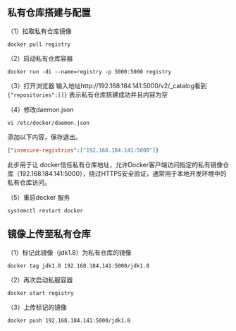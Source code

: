 ## 私有仓库搭建与配置

（1）拉取私有仓库镜像

```
docker pull registry
```

（2）启动私有仓库容器

```
docker run -di --name=registry -p 5000:5000 registry
```

（3）打开浏览器 输入地址http://192.168.184.141:5000/v2/_catalog看到`{"repositories":[]}` 表示私有仓库搭建成功并且内容为空

（4）修改daemon.json

```
vi /etc/docker/daemon.json
```

添加以下内容，保存退出。

```json
{"insecure-registries":["192.168.184.141:5000"]} 
```

此步用于让 docker信任私有仓库地址，允许Docker客户端访问指定的私有镜像仓库（192.168.184.141:5000），绕过HTTPS安全验证，通常用于本地开发环境中的私有仓库访问。

（5）重启docker 服务

```
systemctl restart docker
```

## 镜像上传至私有仓库

（1）标记此镜像（jdk1.8）为私有仓库的镜像

```
docker tag jdk1.8 192.168.184.141:5000/jdk1.8
```

（2）再次启动私服容器

```
docker start registry
```

（3）上传标记的镜像

```
docker push 192.168.184.141:5000/jdk1.8
```

